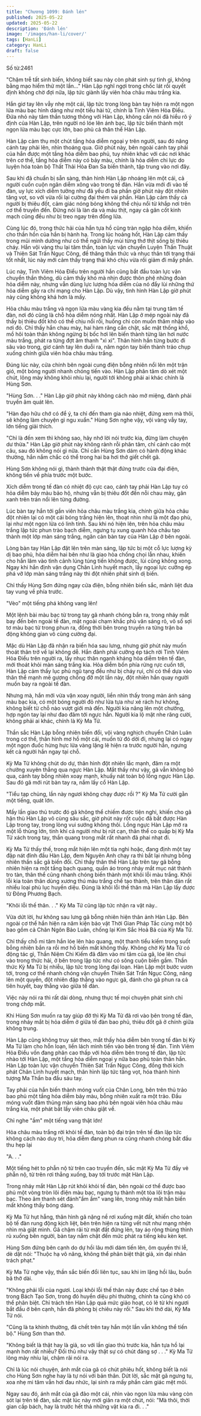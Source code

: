 ```yaml
---
title: "Chương 1099: Đánh lén"
published: 2025-05-22
updated: 2025-05-22
description: 'Đánh lén'
image: '/images/han-li/cover/'
tags: [HanLi]
category: HanLi
draft: false
---
```


Số từ:2461  










"Chậm trễ tất sinh biến, không biết sau này còn phát sinh sự tình gì, không bằng mạo hiểm thử một lần..." Hàn Lập nghĩ ngợi trong chốc lát rồi quyết định không chờ đợi nữa, lập tức giành lấy viên hỏa châu màu trắng kia.

Hắn giơ tay lên vẫy nhẹ một cái, lập tức trong lòng bàn tay hiện ra một ngọn lửa màu bạc hình dáng như một tiểu hài tử, chính là Tinh Viêm Hỏa Điểu. Đứa nhỏ này tâm thần tương thông với Hàn Lập, không cần nói đã hiểu rõ ý định của Hàn Lập, trên người nó lóe lên ánh bạc, lập tức biến thành một ngọn lửa màu bạc cực lớn, bao phủ cả thân thể Hàn Lập.

Hàn Lập cảm thụ một chút tầng hỏa diễm ngoại y trên người, sau đó nâng cánh tay phải lên, nhìn thoáng qua. Giờ phút này, bên ngoài cánh tay phải của hắn được một tầng hỏa diễm bao phủ, tuy nhiên khác với các nơi khác trên cơ thể, tầng hỏa diễm này có bảy màu, chính là hỏa diễm chi lực do luyện hóa toàn bộ Thất Thải Hỏa Đan Sa biến thành, tập trung vào nơi đây.

Sau khi đã chuẩn bị sẵn sàng, thân hình Hàn Lập nhoáng lên một cái, cả người cuồn cuộn ngân diễm xông vào trong tế đàn. Hắn vừa mới đi vào tế đàn, uy lực xích diễm tưởng như đã yếu đi ba phần giờ phút này đột nhiên tăng vọt, so với vừa rồi lại cường đại thêm vài phần. Hàn Lập cảm thấy cả người bị thiêu đốt, cảm giác nóng bỏng không thể chịu nổi từ khắp nơi trên cơ thể truyền đến. Đừng nói là làn da và máu thịt, ngay cả gân cốt kinh mạch cũng đều như bị treo ngay trên đống lửa.

Cùng lúc đó, trong thức hải của hắn tựa hồ cũng tràn ngập hỏa diễm, khiến cho thần hồn của hắn bị hành hạ. Trong lúc hoảng hốt, Hàn Lập cảm thấy trong mũi mình dường như có thể ngửi thấy mùi từng thớ thịt sống bị thiêu cháy. Hắn vội vàng thu lại tâm thần, toàn lực vận chuyển Luyện Thần Thuật và Thiên Sát Trấn Ngục Công, đề thăng thần thức và nhục thân tới trạng thái tốt nhất, lúc này mới cảm thấy trạng thái khó chịu vừa rồi giảm đi mấy phần.

Lúc này, Tinh Viêm Hỏa Điểu trên người hắn cũng bắt đầu toàn lực vận chuyển thần thông, dù cảm thấy khó mà nhịn được thôn phệ những đoàn hỏa diễm này, nhưng vẫn dùng lực lượng hỏa diễm của nó đẩy lùi những thứ hỏa diễm gây ra chí mạng cho Hàn Lập. Dù vậy, tình hình Hàn Lập giờ phút này cũng không khá hơn là mấy.

Hỏa châu màu trắng và ngọn lửa màu vàng kia đều nằm tại trung tâm tế đàn, nơi đó cũng là chỗ hỏa diễm nóng nhất. Hàn Lập ở mép ngoài này đã thấy bị thiêu đốt khó có thể chịu nổi rồi, huống chi còn muốn thâm nhập vào nơi đó. Chỉ thấy hắn chau mày, hai hàm răng cắn chặt, sắc mặt thống khổ, mồ hôi toàn thân không ngừng bị bốc hơi lên biến thành từng làn hơi nước màu trắng, phát ra từng đợt âm thanh "xì xì". Thân hình hắn từng bước đi sâu vào trong, giơ cánh tay lên duỗi ra, năm ngón tay biến thành trảo chụp xuống chính giữa viên hỏa châu màu trắng.

Đúng lúc này, cửa chính bên ngoài cung điện bỗng nhiên nổi lên một trận gió, một bóng người nhanh chóng tiến vào. Hàn Lập phân tâm dò xét một chút, lông mày không khỏi nhíu lại, người tới không phải ai khác chính là Hùng Sơn.

"Hùng Sơn. . ." Hàn Lập giờ phút này không cách nào mở miệng, đành phải truyền âm quát lên.

"Hàn đạo hữu chớ có để ý, ta chỉ đến tham gia náo nhiệt, đứng xem mà thôi, sẽ không làm chuyện gì ngu xuẩn." Hùng Sơn nghe vậy, vội vàng vẫy tay, lớn tiếng giải thích.

"Chỉ là đến xem thì không sao, hãy nhớ lời nói trước kia, đừng làm chuyện dư thừa." Hàn Lập giờ phút này không rảnh rỗi phân tâm, chỉ cảnh cáo một câu, sau đó không nói gì nữa. Chỉ cần Hùng Sơn dám có hành động khác thường, hắn nắm chắc có thể trong hai ba hơi thở giết chết gã.

Hùng Sơn không nói gì, thành thành thật thật đứng trước cửa đại điện, không tiến về phía trước một bước.

Xích diễm trong tế đàn có nhiệt độ cực cao, cánh tay phải Hàn Lập tuy có hỏa diễm bảy màu bảo hộ, nhưng vẫn bị thiêu đốt đến nỗi chau mày, gân xanh trên trán nổi lên từng đường.

Lúc bàn tay hắn tới gần viên hỏa châu màu trắng kia, chính giữa hỏa châu đột nhiên lại có một cái bóng trắng hiện lên, thoạt nhìn như là một đạo phù, lại như một ngọn lửa có linh tính. Sau khi nó hiện lên, trên hỏa châu màu trắng lập tức phun trào bạch diễm, ngưng tụ xung quanh hỏa châu tạo thành một lớp màn sáng trắng, ngăn cản bàn tay của Hàn Lập ở bên ngoài.

Lòng bàn tay Hàn Lập đặt lên trên màn sáng, lập tức bị một cỗ lực lượng kỳ dị bao phủ, hỏa diễm hai bên như là giao hòa chống chọi lẫn nhau, khiến cho hắn lâm vào tình cảnh lúng túng tiến không được, lùi cũng không xong. Ngay khi hắn định vận dụng Chân Linh huyết mạch, lấy ngoại lực cưỡng ép phá vỡ lớp màn sáng trắng này thì đột nhiên phát sinh dị biến.

Chỉ thấy Hùng Sơn đứng ngay cửa điện, bỗng nhiên biến sắc, mãnh liệt đưa tay vung về phía trước.

"Vèo" một tiếng phá không vang lên!

Một lệnh bài màu bạc từ trong tay gã nhanh chóng bắn ra, trong nháy mắt bay đến bên ngoài tế đàn, mặt ngoài chạm khắc phù văn sáng rõ, vô số sợi tơ màu bạc từ trong phun ra, đồng thời bên trong truyền ra từng trận ba động không gian vô cùng cường đại.

Mặc dù Hàn Lập đã nhận ra biến hóa sau lưng, nhưng giờ phút này muốn thoát thân trở về lại không dễ. Hắn đành phải cưỡng ép tách rời Tinh Viêm Hỏa Điểu trên người ra, lấy nhục thân ngạnh kháng hỏa diễm trên tế đàn, mới thoát khỏi màn sáng trắng kia. Hỏa diễm bốn phía rừng rực cuốn tới, Hàn Lập cảm thấy lục phủ ngũ tạng đều như bị cháy rụi, chỉ có thể dựa vào thân thể mạnh mẽ gượng chống đỡ một lần này, đột nhiên hắn quay người muốn bay ra ngoài tế đàn.

Nhưng mà, hắn mới vừa vặn xoay người, liền nhìn thấy trong màn ánh sáng màu bạc kia, có một bóng người đỏ như lửa tựa như xé rách hư không, không biết từ chỗ nào vượt giới mà đến. Người kia nâng lên một chưởng, hợp ngón tay lại như đao đâm tới ngực hắn. Người kia lộ mặt nhe răng cười, không phải ai khác, chính là Kỳ Ma Tử.

Thần sắc Hàn Lập bỗng nhiên biến đổi, vội vàng nghịch chuyển Chân Luân trong cơ thể, thân hình mơ hồ một cái, muốn từ đó dời đi, nhưng lại có ngay một ngọn đuốc hừng hực lửa vàng lặng lẽ hiện ra trước người hắn, ngưng kết cả người hắn ngay tại chỗ.

Kỳ Ma Tử không chút do dự, thân hình đột nhiên lắc mạnh, đâm ra một chưởng xuyên thẳng qua ngực Hàn Lập. Mắt thấy như vậy, gã vẫn không bỏ qua, cánh tay bỗng nhiên xoay mạnh, khuấy nát toàn bộ lồng ngực Hàn Lập. Sau đó gã mới rút bàn tay ra, nắm lấy cổ Hàn Lập.

"Tiểu tạp chủng, lần này ngươi không chạy được rồi ?" Kỳ Ma Tử cười gằn một tiếng, quát lớn.

Mấy lần giao thủ trước đó gã không thể chiếm được tiện nghi, khiến cho gã hận thù Hàn Lập vô cùng sâu sắc, giờ phút này rốt cuộc đã bắt được Hàn Lập trong tay, trong lòng vui sướng không thôi. Lồng ngực Hàn Lập mở ra một lỗ thủng lớn, tinh khí cả người như bị rút cạn, thân thể co quắp bị Kỳ Ma Tử xách trong tay, thần quang trong mắt rất nhanh đã phai nhạt đi.

Kỳ Ma Tử thấy thế, trong mắt hiện lên một tia nghi hoặc, đang định một tay đập nát đỉnh đầu Hàn Lập, đem Nguyên Anh chạy ra thì bắt lại nhưng bỗng nhiên thần sắc gã biến đổi. Chỉ thấy thân thể Hàn Lập trên tay gã bỗng nhiên hiện ra một tầng bạch quang, quần áo trong nháy mắt mục nát thành tro tàn, thân thể cũng nhanh chóng biến thành một khôi lỗi màu trắng. Khôi lỗi kia toàn thân dùng xương thú màu trắng chế tạo thành, trên thân dán rất nhiều loại phù lục huyền diệu. Đúng là khôi lỗi thế thân mà Hàn Lập lấy được từ Đông Phương Bạch.

"Khôi lỗi thế thân. . ." Kỳ Ma Tử cũng lập tức nhận ra vật này..

Vừa dứt lời, hư không sau lưng gã bỗng nhiên hiện thân ảnh Hàn Lập. Bên ngoài cơ thể hắn hiện ra năm kiện bảo vật Thời Gian Pháp Tắc cùng một bộ bao gồm cả Chân Ngôn Bảo Luân, chống lại Kim Sắc Hoả Bả của Kỳ Ma Tử.

Chỉ thấy chỗ mi tâm hắn lóe lên hào quang, một thanh tiểu kiếm trong suốt bỗng nhiên bắn ra rồi mơ hồ biến mất không thấy. Không chờ Kỳ Ma Tử có động tác gì, Thần Niệm Chi Kiếm đã đâm vào mi tâm của gã, lóe lên chui vào trong thức hải, ở bên trong lập tức như có sông cuộn biển gầm. Thần thức Kỳ Ma Tử bị nhiễu, lập tức trong lòng đại loạn. Hàn Lập một bước vươn tới, trong cơ thể nhanh chóng vận chuyển Thiên Sát Trấn Ngục Công, nâng lên một quyền, đột nhiên đập thẳng vào ngực gã, đánh cho gã phun ra cả tiên huyết, bay thẳng vào giữa tế đàn.

Việc này nói ra thì rất dài dòng, nhưng thực tế mọi chuyện phát sinh chỉ trong chớp mắt.

Khi Hùng Sơn muốn ra tay giúp đỡ thì Kỳ Ma Tử đã rơi vào bên trong tế đàn, trong nháy mắt bị hỏa diễm ở giữa tế đàn bao phủ, thiêu đốt gã ở chính giữa không trung.

Hàn Lập cũng không truy sát theo, mắt thấy hỏa diễm bên trong tế đàn bị Kỳ Ma Tử làm cho hỗn loạn, liền lách mình tiến vào bên trong tế đàn. Tinh Viêm Hỏa Điểu vốn đang phân cao thấp với hỏa diễm bên trong tế đàn, lập tức nhào tới Hàn Lập, một tầng hỏa diễm ngoại y nữa bao phủ toàn thân hắn. Hàn Lập toàn lực vận chuyển Thiên Sát Trấn Ngục Công, đồng thời kích phát Chân Linh huyết mạch, thân hình lập tức tăng vọt, hóa thành hình tượng Ma Thần ba đầu sáu tay.

Tay phải của hắn biến thành móng vuốt của Chân Long, bên trên thủ trảo bao phủ một tầng hỏa diễm bảy màu, bỗng nhiên xuất ra một trảo. Đầu móng vuốt đâm thủng màn sáng bao phủ bên ngoài viên hỏa châu màu trắng kia, một phát bắt lấy viên châu giật về.

Chỉ nghe "ầm" một tiếng vang thật lớn!

Hỏa châu màu trắng rời khỏi tế đàn, toàn bộ đại trận trên tế đàn lập tức không cách nào duy trì, hỏa diễm đang phun ra cũng nhanh chóng bắt đầu thu hẹp lại

"A. . ."

Một tiếng hét to phẫn nộ từ trên cao truyền đến, sắc mặt Kỳ Ma Tử đầy vẻ phẫn nộ, từ trên rơi thẳng xuống, bay tới trước mặt Hàn Lập.

Trong nháy mắt Hàn Lập rút khỏi khỏi tế đàn, bên ngoài cơ thể được bao phủ một vòng tròn lôi điện màu bạc, ngưng tụ thành một tòa lôi trận màu bạc. Theo âm thanh sét đánh"ầm ầm" vang lên, trong nháy mắt hắn biến mất không thấy bóng dáng.

Kỳ Ma Tử hụt hẫng, thân hình gã nặng nề rơi xuống mặt đất, khiến cho toàn bộ tế đàn rung động kịch liệt, bên trên hiện ra từng vết nứt như mạng nhện nhìn mà giật mình. Gã chậm rãi từ mặt đất đứng lên, tay áo rộng thùng thình rủ xuống bên người, bàn tay nắm chặt đến mức phát ra tiếng kêu kèn kẹt.

Hùng Sơn đứng bên cạnh do dự hồi lâu mới dám tiến lên, ôm quyền thi lễ, dè dặt nói: "Thuộc hạ vô năng, không thể phân biệt thật giả, xin đại nhân trách phạt."

Kỳ Ma Tử nghe vậy, thần sắc biến đổi liên tục, sau khi im lặng hồi lâu, buồn bã thở dài.

"Không phải lỗi của ngươi. Loại khôi lỗi thế thân này được chế tạo ở bên trong Bách Tạo Sơn, trong đó huyền diệu phi thường, chính ta cũng khó có thể phân biệt. Chỉ trách tên Hàn Lập quá mức giảo hoạt, có lẽ từ khi ngươi bắt đầu ở bên cạnh, hắn đã phòng bị chiêu này rồi." Sau khi thở dài, Kỳ Ma Tử nói.

"Cũng là ta khinh thường, đã chết trên tay hắn một lần vẫn không thể tiến bộ." Hùng Sơn than thở.

"Không biết là thật hay là giả, so với lần giao thủ trước kia, hắn tựa hồ lại mạnh hơn rất nhiều? Đối thủ như vậy thật sự có chút đáng sợ . . ." Kỳ Ma Tử lông mày nhíu lại, chậm rãi nói ra.

Chỉ là lúc nói chuyện, ánh mắt của gã có chút phiêu hốt, không biết là nói cho Hùng Sơn nghe hay là tự nói với bản thân. Dứt lời, sắc mặt gã ngưng tụ, xoa nhẹ mi tâm vẫn hơi đau nhức, lại sinh ra mấy phần cảm giác mệt mỏi.

Ngay sau đó, ánh mắt của gã đảo một cái, nhìn vào ngọn lửa màu vàng còn sót lại trên tế đàn, sắc mặt lúc này mới giãn ra một chút, nói: "Mà thôi, thời gian cấp bách, hay là trước hết thả những vật kia ra đi. . ."
